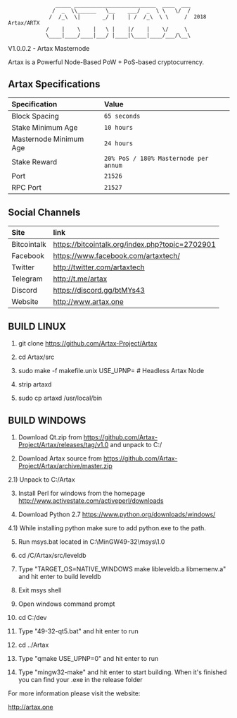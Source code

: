                    _____ __________________________  ____  ___
                  /  _  \\______   \__    ___/  _  \ \   \/  /
                 /  /_\  \|       _/ |    | /  /_\  \ \     /  2018 Artax/ARTX
                /    |    \    |   \ |    |/    |    \/     \ 
                \____|____/____|___/ |____|\____|____/___/\__\
                                     
V1.0.0.2 - Artax Masternode

Artax is a Powerful Node-Based PoW + PoS-based cryptocurrency.

## Artax Specifications

| Specification | Value |
|:-----------|:-----------|
| Block Spacing | `65 seconds` |
| Stake Minimum Age | `10 hours` |
| Masternode Minimum Age | `24 hours` |
| Stake Reward | `20% PoS / 180% Masternode per annum` |
| Port | `21526` |
| RPC Port | `21527` |

## Social Channels

| Site | link |
|:-----------|:-----------|
| Bitcointalk | https://bitcointalk.org/index.php?topic=2702901 |
| Facebook | https://www.facebook.com/artaxtech/ |
| Twitter | http://twitter.com/artaxtech |
| Telegram | http://t.me/artax |
| Discord | https://discord.gg/btMYs43 |
| Website | http://www.artax.one |



BUILD LINUX
-----------
1) git clone https://github.com/Artax-Project/Artax

2) cd Artax/src

3) sudo make -f makefile.unix USE_UPNP=    # Headless Artax Node

4) strip artaxd

5) sudo cp artaxd /usr/local/bin




BUILD WINDOWS
-------------

1) Download Qt.zip from https://github.com/Artax-Project/Artax/releases/tag/v1.0 and unpack to C:/

2) Download Artax source from https://github.com/Artax-Project/Artax/archive/master.zip 

2.1) Unpack to C:/Artax

3) Install Perl for windows from the homepage http://www.activestate.com/activeperl/downloads

4) Download Python 2.7 https://www.python.org/downloads/windows/

4.1) While installing python make sure to add python.exe to the path.

5) Run msys.bat located in C:\MinGW49-32\msys\1.0

6) cd /C/Artax/src/leveldb

7) Type "TARGET_OS=NATIVE_WINDOWS make libleveldb.a libmemenv.a" and hit enter to build leveldb

8) Exit msys shell

9) Open windows command prompt

10) cd C:/dev

11) Type "49-32-qt5.bat" and hit enter to run

12) cd ../Artax

13) Type "qmake USE_UPNP=0" and hit enter to run

14) Type "mingw32-make" and hit enter to start building. When it's finished you can find your .exe in the release folder


For more information please visit the website:

http://artax.one
